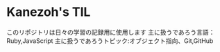# Kanezoh's TIL

このリポジトリは日々の学習の記録用に使用します
主に扱うであろう言語：Ruby,JavaScript
主に扱うであろうトピック:オブジェクト指向、Git,GitHub
